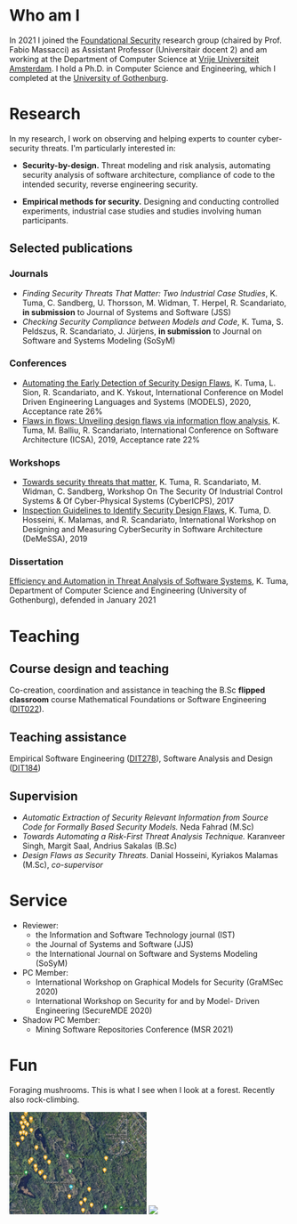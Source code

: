 # Who am I

 In 2021 I joined the <a href="https://www.cs.vu.nl/en/research/computer-systems/foundational-security/index.aspx" target="_blank">Foundational Security</a> research group (chaired by Prof. Fabio Massacci) as Assistant Professor (Universitair docent 2) and am working at the Department of Computer Science at <a href="https://www.cs.vu.nl/en/" target="_blank">Vrije Universiteit Amsterdam</a>. I hold a Ph.D. in Computer Science and Engineering, which I completed at the <a href="https://www.gu.se" target="_blank">University of Gothenburg</a>.

# Research

In my research, I work on observing and helping experts to counter cyber-security threats. I'm particularly interested in:

- **Security-by-design.** Threat modeling and risk analysis, automating security analysis of software architecture, compliance of code to the intended security, reverse engineering security.

- **Empirical methods for security.** Designing and conducting controlled experiments, industrial case studies and studies involving human participants.

## Selected publications

<h3>Journals</h3>

- _Finding Security Threats That Matter: Two Industrial Case Studies_, K. Tuma, C. Sandberg, U. Thorsson, M. Widman, T. Herpel, R. Scandariato, **in submission** to Journal of Systems and Software (JSS)	
- _Checking Security Compliance between Models and Code_, K. Tuma, S. Peldszus, R. Scandariato, J. Jürjens, **in submission** to Journal on Software and Systems Modeling (SoSyM)

<h3>Conferences</h3>

- <a href="https://dl.acm.org/doi/10.1145/3365438.3410954" target="_blank">Automating the Early Detection of Security Design Flaws</a>, K. Tuma, L. Sion, R. Scandariato, and K. Yskout, International Conference on Model Driven Engineering Languages and Systems (MODELS), 2020, Acceptance rate 26%
- <a href="https://ieeexplore.ieee.org/document/8703905" target="_blank">Flaws in flows: Unveiling design flaws via information flow analysis</a>, K. Tuma, M. Balliu, R. Scandariato, International Conference on Software Architecture (ICSA), 2019, Acceptance rate 22%


<h3>Workshops</h3>

- <a href="https://link.springer.com/chapter/10.1007/978-3-319-72817-9_4" target="_blank">Towards security threats that matter</a>, K. Tuma, R. Scandariato, M. Widman, C. Sandberg, Workshop On The Security Of Industrial Control Systems & Of Cyber-Physical Systems (CyberICPS), 2017
- <a href="https://dl.acm.org/doi/10.1145/3344948.3344995" target="_blank">Inspection Guidelines to Identify Security Design Flaws</a>, K. Tuma, D. Hosseini, K. Malamas, and R. Scandariato, International Workshop on Designing and Measuring CyberSecurity in Software Architecture (DeMeSSA), 2019
    
<h3>Dissertation</h3>

<a href="https://gupea.ub.gu.se/handle/2077/66967" target="_blank">Efficiency and Automation in Threat Analysis of Software Systems</a>, K. Tuma, Department of Computer Science and Engineering (University of Gothenburg), defended in January 2021

# Teaching

## Course design and teaching
Co-creation, coordination and assistance in teaching the B.Sc **flipped classroom** course Mathematical Foundations or Software Engineering (<a href="https://kursplaner.gu.se/pdf/kurs/en/DIT022" target="_blank">DIT022</a>).

## Teaching assistance
Empirical Software Engineering (<a href="https://www.gu.se/en/study-gothenburg/empirical-software-engineering-dit278" target="_blank">DIT278</a>), Software Analysis and Design (<a href="https://www.gu.se/en/study-gothenburg/software-analysis-and-design-dit184" target="_blank">DIT184</a>)

## Supervision
- *Automatic Extraction of Security Relevant Information from Source Code for Formally Based Security Models.* Neda Fahrad (M.Sc)
- *Towards Automating a Risk-First Threat Analysis Technique.* Karanveer Singh, Margit Saal, Andrius Sakalas (B.Sc)
- *Design Flaws as Security Threats.* Danial Hosseini, Kyriakos Malamas (M.Sc), *co-supervisor* 

# Service
- Reviewer:
	- the Information and Software Technology journal (IST)
	- the Journal of Systems and Software (JJS)
	- the International Journal on Software and Systems Modeling (SoSyM)
- PC Member: 
	- International Workshop on Graphical Models for Security (GraMSec 2020)
	- International Workshop on Security for and by Model- Driven Engineering (SecureMDE 2020)
- Shadow PC Member:
	- Mining Software Repositories Conference (MSR 2021)

# Fun

Foraging mushrooms. This is what I see when I look at a forest. Recently also rock-climbing.

<img src="gobe.png" style="width: 49%;"> <img src="climb.png" style="width: 49%;">
